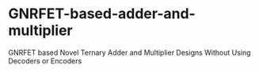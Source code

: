 # GNRFET-based-adder-and-multiplier
GNRFET based Novel Ternary Adder and Multiplier Designs Without Using Decoders or Encoders
